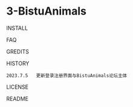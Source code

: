 # 3-BistuAnimals
  INSTALL


  FAQ


  GREDITS


  HISTORY  
  
    2023.7.5   更新登录注册界面与BistuAnimals论坛主体

  LICENSE


  README

